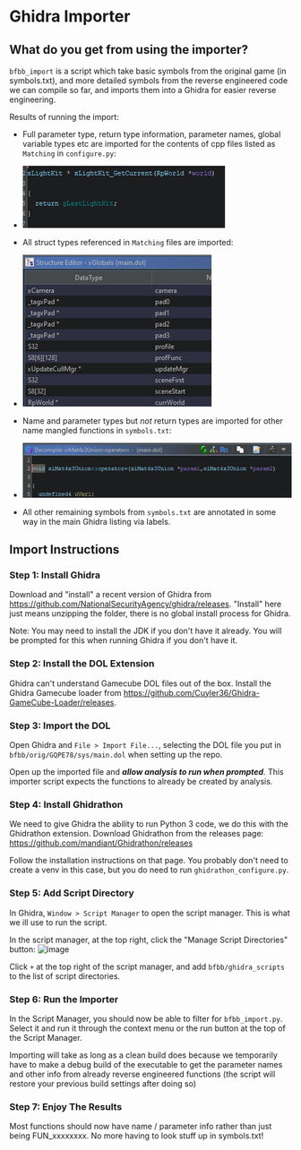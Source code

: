 # Ghidra Importer

## What do you get from using the importer?

`bfbb_import` is a script which take basic symbols from the original game (in symbols.txt), and more detailed symbols from the reverse engineered code we can compile so far, and imports them into a Ghidra for easier reverse engineering.

Results of running the import:

* Full parameter type, return type information, parameter names, global variable types etc are imported for the contents of cpp files listed as `Matching` in `configure.py`:

* ![test](gimport/function_with_return.png)

* All struct types referenced in `Matching` files are imported:

* ![test](gimport/struct_import.png)

* Name and parameter types but _not_ return types are imported for other name mangled functions in `symbols.txt`:

* ![test](gimport/function_with_paramn.png)

* All other remaining symbols from `symbols.txt` are annotated in some way in the main Ghidra listing via labels.

## Import Instructions

### Step 1: Install Ghidra

Download and "install" a recent version of Ghidra from https://github.com/NationalSecurityAgency/ghidra/releases. "Install" here just means unzipping the folder, there is no global install process for Ghidra.

Note: You may need to install the JDK if you don't have it already. You will be prompted for this when running Ghidra if you don't have it.

### Step 2: Install the DOL Extension

Ghidra can't understand Gamecube DOL files out of the box. Install the Ghidra Gamecube loader from https://github.com/Cuyler36/Ghidra-GameCube-Loader/releases.

### Step 3: Import the DOL

Open Ghidra and `File > Import File...`, selecting the DOL file you put in `bfbb/orig/GQPE78/sys/main.dol` when setting up the repo.

Open up the imported file and ***allow analysis to run when prompted***. This importer script expects the functions to already be created by analysis.

### Step 4: Install Ghidrathon

We need to give Ghidra the ability to run Python 3 code, we do this with the Ghidrathon extension. Download Ghidrathon from the releases page: https://github.com/mandiant/Ghidrathon/releases

Follow the installation instructions on that page. You probably don't need to create a venv in this case, but you do need to run `ghidrathon_configure.py`.

### Step 5: Add Script Directory

In Ghidra, `Window > Script Manager` to open the script manager. This is what we ill use to run the script.

In the script manager, at the top right, click the "Manage Script Directories" button: ![image](manage_script_directories.png)

Click `+` at the top right of the script manager, and add `bfbb/ghidra_scripts` to the list of script directories.

### Step 6: Run the Importer

In the Script Manager, you should now be able to filter for `bfbb_import.py`. Select it and run it through the context menu or the run button at the top of the Script Manager.

Importing will take as long as a clean build does because we temporarily have to make a debug build of the executable to get the parameter names and other info from already reverse engineered functions (the script will restore your previous build settings after doing so)

### Step 7: Enjoy The Results

Most functions should now have name / parameter info rather than just being FUN_xxxxxxxx. No more having to look stuff up in symbols.txt!

<!-- ## Ghidra Basics

TODO: Basic guide on using Ghidra -->
